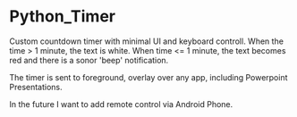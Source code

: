 # Python_Timer
Custom countdown timer with minimal UI and keyboard controll. When the time > 1 minute, the text is white. When time &lt;= 1 minute, the text becomes red and there is a sonor 'beep' notification.

The timer is sent to foreground, overlay over any app, including Powerpoint Presentations.


In the future I want to add remote control via Android Phone.
